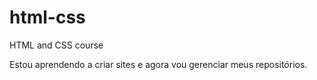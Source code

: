 # html-css
 HTML and CSS course

Estou aprendendo a criar sites e agora vou gerenciar meus repositórios.